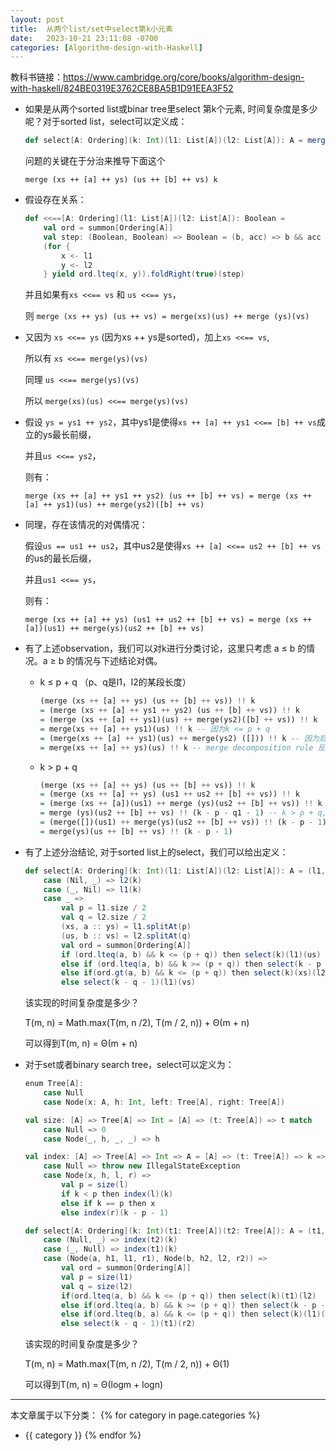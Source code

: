 ```yaml
---
layout: post
title:  从两个list/set中select第k小元素
date:   2023-10-21 23:11:08 -0700
categories: [Algorithm-design-with-Haskell]
---
```


教科书链接：<https://www.cambridge.org/core/books/algorithm-design-with-haskell/824BE0319E3762CE8BA5B1D91EEA3F52>

- 如果是从两个sorted list或binar tree里select 第k个元素, 时间复杂度是多少呢？对于sorted list，select可以定义成：

    ```scala
    def select[A: Ordering](k: Int)(l1: List[A])(l2: List[A]): A = merge(l2)(l2)(k)
    ```

    问题的关键在于分治来推导下面这个

    ```merge (xs ++ [a] ++ ys) (us ++ [b] ++ vs) k```

- 假设存在关系：

    ```scala
    def <<==[A: Ordering](l1: List[A])(l2: List[A]): Boolean = 
        val ord = summon[Ordering[A]]
        val step: (Boolean, Boolean) => Boolean = (b, acc) => b && acc
        (for {
            x <- l1
            y <- l2
        } yield ord.lteq(x, y)).foldRight(true)(step)
    ```

    并且如果有```xs <<== vs``` 和 ```us <<== ys```，

    则
    ```merge (xs ++ ys) (us ++ vs) = merge(xs)(us) ++ merge (ys)(vs)```

- 又因为 ```xs <<== ys``` (因为xs ++ ys是sorted)，加上```xs <<== vs```,

    所以有 ```xs <<== merge(ys)(vs)```

    同理 ```us <<== merge(ys)(vs)```

    所以 ```merge(xs)(us) <<== merge(ys)(vs)```

- 假设 ```ys = ys1 ++ ys2```，其中ys1是使得```xs ++ [a] ++ ys1 <<== [b] ++ vs```成立的ys最长前缀，

    并且```us <<== ys2```，

    则有：

    ```merge (xs ++ [a] ++ ys1 ++ ys2) (us ++ [b] ++ vs) = merge (xs ++ [a] ++ ys1)(us) ++ merge(ys2)([b] ++ vs)```

- 同理，存在该情况的对偶情况：

    假设```us == us1 ++ us2```，其中us2是使得```xs ++ [a] <<== us2 ++ [b] ++ vs```的us的最长后缀，
    
    并且```us1 <<== ys```，

    则有：

    ```merge (xs ++ [a] ++ ys) (us1 ++ us2 ++ [b] ++ vs) = merge (xs ++ [a])(us1) ++ merge(ys)(us2 ++ [b] ++ vs)```

- 有了上述observation，我们可以对k进行分类讨论，这里只考虑 a &le; b 的情况。a &ge; b 的情况与下述结论对偶。

    - k &le; p + q （p、q是l1，l2的某段长度）

        ```haskell
        (merge (xs ++ [a] ++ ys) (us ++ [b] ++ vs)) !! k
        = (merge (xs ++ [a] ++ ys1 ++ ys2) (us ++ [b] ++ vs)) !! k
        = (merge (xs ++ [a] ++ ys1)(us) ++ merge(ys2)([b] ++ vs)) !! k
        = merge(xs ++ [a] ++ ys1)(us) !! k -- 因为k <= p + q
        = (merge(xs ++ [a] ++ ys1)(us) ++ merge(ys2) ([])) !! k -- 因为后面merge[] 没有影响，而且k <= p + q，所以无论后面++什么都不影响
        = merge(xs ++ [a] ++ ys)(us) !! k -- merge decomposition rule 反过来应用
        ```

    - k &gt; p + q

        ```haskell
        (merge (xs ++ [a] ++ ys) (us ++ [b] ++ vs)) !! k
        = (merge (xs ++ [a] ++ ys) (us1 ++ us2 ++ [b] ++ vs)) !! k
        = (merge (xs ++ [a])(us1) ++ merge (ys)(us2 ++ [b] ++ vs)) !! k -- merge decomposition rule
        = merge (ys)(us2 ++ [b] ++ vs) !! (k - p - q1 - 1) -- k > p + q, q1 是us1 的长度
        = (merge([])(us1) ++ merge(ys)(us2 ++ [b] ++ vs)) !! (k - p - 1)
        = merge(ys)(us ++ [b] ++ vs) !! (k - p - 1)
        ```


- 有了上述分治结论, 对于sorted list上的select，我们可以给出定义：

    ```scala
    def select[A: Ordering](k: Int)(l1: List[A])(l2: List[A]): A = (l1, l2) match
        case (Nil, _) => l2(k)
        case (_, Nil) => l1(k)
        case _ => 
            val p = l1.size / 2
            val q = l2.size / 2
            (xs, a :: ys) = l1.splitAt(p)
            (us, b :: vs) = l2.splitAt(q)
            val ord = summon[Ordering[A]]
            if (ord.lteq(a, b) && k <= (p + q)) then select(k)(l1)(us)
            else if (ord.lteq(a, b) && k >= (p + q)) then select(k - p - 1)(ys)(l2)
            else if(ord.gt(a, b) && k <= (p + q)) then select(k)(xs)(l2)
            else select(k - q - 1)(l1)(vs)
    ```

    该实现的时间复杂度是多少？

    T(m, n) = Math.max(T(m, n /2), T(m / 2, n)) + &Theta;(m + n)

    可以得到T(m, n) = &Theta;(m + n)

- 对于set或者binary search tree，select可以定义为：


    ```scala
    enum Tree[A]:
        case Null
        case Node(x: A, h: Int, left: Tree[A], right: Tree[A])

    val size: [A] => Tree[A] => Int = [A] => (t: Tree[A]) => t match
        case Null => 0
        case Node(_, h, _, _) => h

    val index: [A] => Tree[A] => Int => A = [A] => (t: Tree[A]) => k => t match
        case Null => throw new IllegalStateException
        case Node(x, h, l, r) => 
            val p = size(l)
            if k < p then index(l)(k)
            else if k == p then x
            else index(r)(k - p - 1)

    def select[A: Ordering](k: Int)(t1: Tree[A])(t2: Tree[A]): A = (t1, t2) match
        case (Null, _) => index(t2)(k)
        case (_, Null) => index(t1)(k)
        case (Node(a, h1, l1, r1), Node(b, h2, l2, r2)) => 
            val ord = summon[Ordering[A]]
            val p = size(l1)
            val q = size(l2)
            if(ord.lteq(a, b) && k <= (p + q)) then select(k)(t1)(l2)
            else if(ord.lteq(a, b) && k >= (p + q)) then select(k - p - 1)(r1)(t2)
            else if(ord.lteq(b, a) && k <= (p + q)) then select(k)(l1)(t2)
            else select(k - q - 1)(t1)(r2)

    ```

    该实现的时间复杂度是多少？

    T(m, n) = Math.max(T(m, n /2), T(m / 2, n)) + &Theta;(1)

    可以得到T(m, n) = &Theta;(logm + logn)

    

---
本文章属于以下分类：
{% for category in page.categories %}
- {{ category }}
{% endfor %}